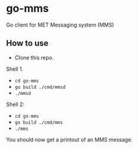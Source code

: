 # go-mms
Go client for MET Messaging system (MMS)


## How to use
- Clone this repo.

Shell 1.
- `cd go-mms`
- `go build ./cmd/mmsd`
- `./mmsd`

Shell 2:
- `cd go-mms`
- `go build ./cmd/mms`
- `./mms`

You should now get a printout of an MMS message.
